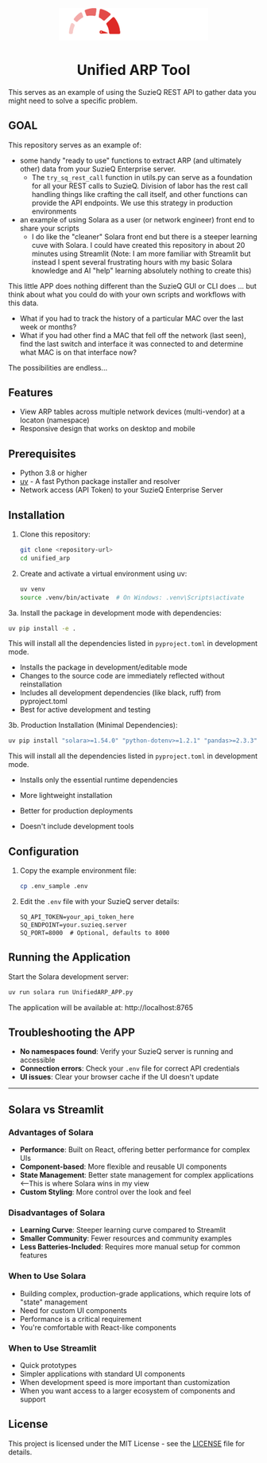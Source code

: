 <div align="center">
  <img src="assets/EIA Logo FINAL small_Dark Background.png" alt="EIA Logo" width="300">
  <h1>Unified ARP Tool</h1>
</div>

This serves as an example of using the SuzieQ REST API to gather data you might need to solve a specific problem.

## GOAL

This repository serves as an example of:

- some handy "ready to use" functions to extract ARP (and ultimately other) data from your SuzieQ Enterprise server. 
  - The `try_sq_rest_call` function in utils.py can serve as a foundation for all your REST calls to SuzieQ.  Division of labor has the rest call handling things like crafting the call itself, and other functions can provide the API endpoints. We use this strategy in production environments
- an example of using Solara as a user (or network engineer) front end to share your scripts
  - I do like the "cleaner" Solara front end but there is a steeper learning cuve with Solara. I could have created this repository in about 20 minutes using Streamlit (Note: I am more familiar with Streamlit but instead I spent several frustrating hours with my basic Solara knowledge and AI "help" learning absolutely nothing to create this)

This little APP does nothing different than the SuzieQ GUI or CLI does ... but think about what you could do with your own scripts and workflows with this data.   

- What if you had to track the history of a particular MAC over the last week or months?
- What if you had other find a MAC that fell off the network (last seen), find the last switch and interface it was connected to and determine what MAC is on that interface now?

The possibilities are endless...

## Features

- View ARP tables across multiple network devices (multi-vendor) at a locaton (namespace)
- Responsive design that works on desktop and mobile

## Prerequisites

- Python 3.8 or higher
- [uv](https://github.com/astral-sh/uv) - A fast Python package installer and resolver
- Network access (API Token) to your SuzieQ Enterprise Server

## Installation

1. Clone this repository:
   ```bash
   git clone <repository-url>
   cd unified_arp
   ```

2. Create and activate a virtual environment using uv:
   ```bash
   uv venv
   source .venv/bin/activate  # On Windows: .venv\Scripts\activate
   ```

3a. Install the package in development mode with dependencies:
   ```bash
   uv pip install -e .
   ```

   This will install all the dependencies listed in `pyproject.toml` in development mode.

   - Installs the package in development/editable mode
   - Changes to the source code are immediately reflected without reinstallation
   - Includes all development dependencies (like black, ruff) from pyproject.toml
   - Best for active development and testing


3b. Production Installation (Minimal Dependencies):
   ```bash
   uv pip install "solara>=1.54.0" "python-dotenv>=1.2.1" "pandas>=2.3.3"
   ```

   This will install all the dependencies listed in `pyproject.toml` in development mode.

- Installs only the essential runtime dependencies

- More lightweight installation

- Better for production deployments

- Doesn't include development tools

  

## Configuration

1. Copy the example environment file:
   ```bash
   cp .env_sample .env
   ```

2. Edit the `.env` file with your SuzieQ server details:
   ```env
   SQ_API_TOKEN=your_api_token_here
   SQ_ENDPOINT=your.suzieq.server
   SQ_PORT=8000  # Optional, defaults to 8000
   ```

## Running the Application

Start the Solara development server:

```bash
uv run solara run UnifiedARP_APP.py
```

The application will be available at: http://localhost:8765



## Troubleshooting the APP

- **No namespaces found**: Verify your SuzieQ server is running and accessible
- **Connection errors**: Check your `.env` file for correct API credentials
- **UI issues**: Clear your browser cache if the UI doesn't update

---

## Solara vs Streamlit

### Advantages of Solara
- **Performance**: Built on React, offering better performance for complex UIs
- **Component-based**: More flexible and reusable UI components
- **State Management**: Better state management for complex applications <--This is where Solara wins in my view
- **Custom Styling**: More control over the look and feel

### Disadvantages of Solara
- **Learning Curve**: Steeper learning curve compared to Streamlit
- **Smaller Community**: Fewer resources and community examples
- **Less Batteries-Included**: Requires more manual setup for common features

### When to Use Solara
- Building complex, production-grade applications, which require lots of "state" management
- Need for custom UI components
- Performance is a critical requirement
- You're comfortable with React-like components

### When to Use Streamlit
- Quick prototypes
- Simpler applications with standard UI components
- When development speed is more important than customization 
- When you want access to a larger ecosystem of components and support

## License

This project is licensed under the MIT License - see the [LICENSE](LICENSE) file for details.